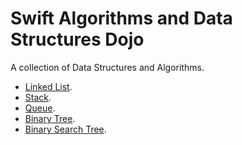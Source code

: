 Swift Algorithms and Data Structures Dojo
=========================================

A collection of Data Structures and Algorithms.

* [Linked List](https://github.com/andrea-prearo/swift-algorithm-data-structures-dojo/blob/master/LinkedList).  
* [Stack](https://github.com/andrea-prearo/swift-algorithm-data-structures-dojo/blob/master/Stack).  
* [Queue](https://github.com/andrea-prearo/swift-algorithm-data-structures-dojo/blob/master/Queue).  
* [Binary Tree](https://github.com/andrea-prearo/swift-algorithm-data-structures-dojo/blob/master/BinaryTree).  
* [Binary Search Tree](https://github.com/andrea-prearo/swift-algorithm-data-structures-dojo/blob/master/BinarySearchTree).  
